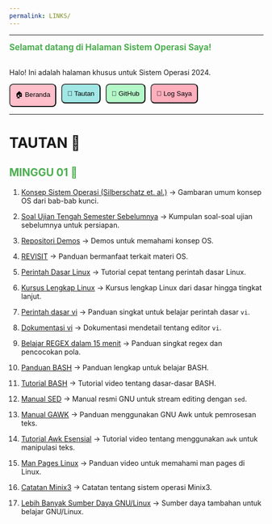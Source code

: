 ```yaml
---
permalink: LINKS/
---
```

---

<span style="color:#4CAF50; font-weight:bold; font-size:larger;">Selamat datang di Halaman Sistem Operasi Saya!</span>
<br><br>
<p>Halo! Ini adalah halaman khusus untuk Sistem Operasi 2024.</p>

<div style="display: flex; gap: 10px;">
  <a href="https://koecengdaun.github.io/os242/" style="text-decoration:none;">
    <button style="background-color: #FFC0CB; padding: 10px; border-radius: 8px;">🏠 Beranda</button>
  </a>

  <a href="https://KoecengDaun.github.io/os242/LINKS/" style="text-decoration:none;">
    <button style="background-color: #A0E7E5; padding: 10px; border-radius: 8px;">🔗 Tautan</button>
  </a>

  <a href="https://github.com/KoecengDaun/os242" target="_blank" style="text-decoration:none;">
    <button style="background-color: #B4F8C8; padding: 10px; border-radius: 8px;">🔗 GitHub</button>
  </a>

  <a href="https://github.com/KoecengDaun/os242/blob/bb53f0a465e1f4cbfcf7132d2a384ac172838c32/TXT/mylog.txt" target="_blank" style="text-decoration:none;">
    <button style="background-color: #FFAEBC; padding: 10px; border-radius: 8px;">📝 Log Saya</button>
  </a>
</div>

---

# TAUTAN 🔗
<h2 style="color:#4CAF50">MINGGU 01 🚩</h2>

1. [Konsep Sistem Operasi (Silberschatz et. al.)](https://codex.cs.yale.edu/avi/os-book/OS10/)
-> Gambaran umum konsep OS dari bab-bab kunci.

2. [Soal Ujian Tengah Semester Sebelumnya](https://rms46.vlsm.org/2/196.pdf)
-> Kumpulan soal-soal ujian sebelumnya untuk persiapan.

3. [Repositori Demos](https://github.com/os2xx/demos/tree/master/Demos/)
-> Demos untuk memahami konsep OS.

4. [REVISIT](https://doit.vlsm.org/038.html)
-> Panduan bermanfaat terkait materi OS.

5. [Perintah Dasar Linux](https://youtu.be/CpTfQ-q6MPU)
-> Tutorial cepat tentang perintah dasar Linux.

6. [Kursus Lengkap Linux](https://youtu.be/wBp0Rb-ZJak)
-> Kursus lengkap Linux dari dasar hingga tingkat lanjut.

7. [Perintah dasar vi](https://youtu.be/ggSyF1SVFr4)
-> Panduan singkat untuk belajar perintah dasar `vi`.

8. [Dokumentasi vi](https://www.cs.colostate.edu/helpdocs/vi.html)
-> Dokumentasi mendetail tentang editor `vi`.

9. [Belajar REGEX dalam 15 menit](https://youtu.be/bgBWp9EIlMM)
-> Panduan singkat regex dan pencocokan pola.

10. [Panduan BASH](https://tldp.org/LDP/abs/abs-guide.pdf)
-> Panduan lengkap untuk belajar BASH.

11. [Tutorial BASH](https://youtu.be/F-gskSl4pwQ)
-> Tutorial video tentang dasar-dasar BASH.

12. [Manual SED](https://www.gnu.org/software/sed/manual/sed.pdf)
-> Manual resmi GNU untuk stream editing dengan `sed`.

13. [Manual GAWK](https://www.gnu.org/software/gawk/manual/gawk.pdf)
-> Panduan menggunakan GNU Awk untuk pemrosesan teks.

14. [Tutorial Awk Esensial](https://youtu.be/9YOZmI-zWok)
-> Tutorial video tentang menggunakan `awk` untuk manipulasi teks.

15. [Man Pages Linux](https://youtu.be/uJnrh9hAQR0)
-> Panduan video untuk memahami man pages di Linux.

16. [Catatan Minix3](https://rms46.vlsm.org/2/166.pdf)
-> Catatan tentang sistem operasi Minix3.

17. [Lebih Banyak Sumber Daya GNU/Linux](https://doit.vlsm.org/039.html)
-> Sumber daya tambahan untuk belajar GNU/Linux.
